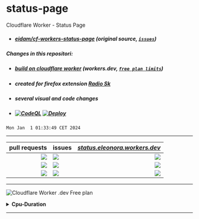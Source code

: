 # status-page
Cloudflare Worker - Status Page
- ##### *[eidam/cf-workers-status-page](https://github.com/eidam/cf-workers-status-page)* (original source, [`issues`](https://github.com/eidam/cf-workers-status-page/issues))
##### Changes in this repositori:
- ##### *[build on cloudflare worker](https://workers.cloudflare.com/)* (workers.dev, [`free plan limits`](https://developers.cloudflare.com/workers/platform/limits/#worker-limits))
- ##### created for firefox extension *[Radio Sk](https://addons.mozilla.org/en-US/firefox/addon/radio-sk/)*
- ##### several visual and code changes
- ##### [![CodeQL](https://github.com/milankomaj/status-page/actions/workflows/codeql-analysis.yml/badge.svg)](https://github.com/milankomaj/status-page/actions/workflows/codeql-analysis.yml) [![Deploy](https://github.com/milankomaj/status-page/actions/workflows/deploy.yml/badge.svg)](https://github.com/milankomaj/status-page/actions/workflows/deploy.yml)

```
Mon Jan  1 01:33:49 CET 2024
```

---
**pull requests** | **issues** | *[status.eleonora.workers.dev](https://status.eleonora.workers.dev/)*
---: | :--- | ---:
![](https://dev-badge.eleonora.workers.dev/github/PR/milankomaj/status-page?icon=github&style=flat&scale=1) | ![](https://dev-badge.eleonora.workers.dev/github/issues/milankomaj/status-page?icon=github&style=flat&scale=1)  |![](https://dev-badge.eleonora.workers.dev/metrics/requests/status/1?icon=cloudflare&style=flat&scale=1)
![](https://dev-badge.eleonora.workers.dev/github/open-PR/milankomaj/status-page?icon=github&style=flat&scale=1) | ![](https://dev-badge.eleonora.workers.dev/github/open-issues/milankomaj/status-page?icon=github&style=flat&scale=1)  |![](https://dev-badge.eleonora.workers.dev/metrics/subrequests/status/1?icon=cloudflare&style=flat&scale=1)
![](https://dev-badge.eleonora.workers.dev/github/closed-PR/milankomaj/status-page?icon=github&style=flat&scale=1) | ![](https://dev-badge.eleonora.workers.dev/github/closed-issues/milankomaj/status-page?icon=github&style=flat&scale=1)  |![](https://dev-badge.eleonora.workers.dev/metrics/errors/status/1?icon=cloudflare&style=flat&scale=1)

---

![](https://dev-badge.eleonora.workers.dev/metrics/status/status/1?icon=cloudflare&style=flat&scale=2  "Cloudflare Worker .dev Free plan")

<details><summary><strong>Cpu-Duration</strong></summary>

**Cpu:** | **Duration:**
:--- | :---
![](https://dev-badge.eleonora.workers.dev/metrics/cpuTimeP50/status/1?icon=cloudflare&style=flat&scale=1.5)  |![](https://dev-badge.eleonora.workers.dev/metrics/durationP50/status/1?icon=cloudflare&style=flat&scale=1.5)
![](https://dev-badge.eleonora.workers.dev/metrics/cpuTimeP75/status/1?icon=cloudflare&style=flat&scale=1.5)  |![](https://dev-badge.eleonora.workers.dev/metrics/durationP75/status/1?icon=cloudflare&style=flat&scale=1.5)
![](https://dev-badge.eleonora.workers.dev/metrics/cpuTimeP99/status/1?icon=cloudflare&style=flat&scale=1.5)  |![](https://dev-badge.eleonora.workers.dev/metrics/durationP99/status/1?icon=cloudflare&style=flat&scale=1.5)
![](https://dev-badge.eleonora.workers.dev/metrics/cpuTimeP999/status/1?icon=cloudflare&style=flat&scale=1.5)  |![](https://dev-badge.eleonora.workers.dev/metrics/durationP999/status/1?icon=cloudflare&style=flat&scale=1.5)
</details>

---
